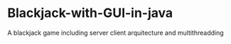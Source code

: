 # Blackjack-with-GUI-in-java
A blackjack game including server client arquitecture and multithreadding
